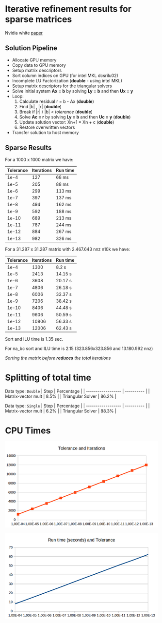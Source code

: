 # Iterative refinement results for sparse matrices

Nvidia white [paper](https://docs.nvidia.com/cuda/incomplete-lu-cholesky/index.html)

## Solution Pipeline

- Allocate GPU memory
- Copy data to GPU memory
- Setup matrix descriptors
- Sort column indices on GPU (for intel MKL dcsrilu02)
- Incomplete LU Factorization (**double** - using intel MKL)
- Setup matrix descriptors for the triangular solvers
- Solve initial system **Ax = b** by solving **Ly = b** and then **Ux = y**
- Loop:
  1. Calculate residual r = b - Ax (**double**)
  2. Find |b| , |r| (**double**)
  3. Break if |r| / |b| < _tolerance_ (**double**)
  4. Solve **Ac = r** by solving **Ly = b** and then **Uc = y** (**double**)
  5. Update solution vector: Xn+1 = Xn + c (**double**)
  6. Restore overwritten vectors
- Transfer solution to host memory

## Sparse Results

For a 1000 x 1000 matrix we have:

| Tolerance | Iterations | Run time |
| --------- | ---------- | -------- |
| 1e-4      | 127        | 68 ms    |
| 1e-5      | 205        | 88 ms    |
| 1e-6      | 299        | 113 ms   |
| 1e-7      | 397        | 137 ms   |
| 1e-8      | 494        | 162 ms   |
| 1e-9      | 592        | 188 ms   |
| 1e-10     | 689        | 213 ms   |
| 1e-11     | 787        | 244 ms   |
| 1e-12     | 884        | 267 ms   |
| 1e-13     | 982        | 326 ms   |

For a 31.287 x 31.287 matrix with 2.467.643 nnz n10k we have:

| Tolerance | Iterations | Run time |
| --------- | ---------- | -------- |
| 1e-4      | 1300       | 8.2 s    |
| 1e-5      | 2413       | 14.15 s  |
| 1e-6      | 3608       | 20.17 s  |
| 1e-7      | 4806       | 26.18 s  |
| 1e-8      | 6006       | 32.37 s  |
| 1e-9      | 7206       | 38.42 s  |
| 1e-10     | 8406       | 44.48 s  |
| 1e-11     | 9606       | 50.59 s  |
| 1e-12     | 10806      | 56.33 s  |
| 1e-13     | 12006      | 62.43 s  |

Sort and ILU time is 1.35 sec.

For na_bc sort and ILU time is 2.15 (323.856x323.856 and 13.180.992 nnz)

_Sorting the matrix before **reduces** the total iterations_

# Splitting of total time

Data type: `Double`
| Step | Percentage |
| ------------------ | ---------- |
| Matrix-vector mult | 8.5% |
| Triangular Solver | 86.2% |

Data type: `Single`
| Step | Percentage |
| ------------------ | ---------- |
| Matrix-vector mult | 6.2% |
| Triangular Solver | 88.3% |


# CPU Times





![alt text](/results/iters.png)

![alt text](/results/run%20time.png)
